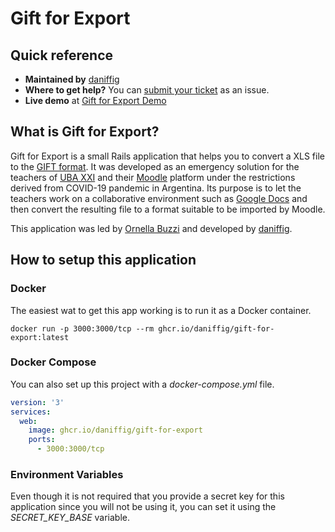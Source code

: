 # Gift for Export

## Quick reference
* **Maintained by** [daniffig](github.com/daniffig/)
* **Where to get help?** You can [submit your ticket](https://github.com/daniffig/gift-for-export/issues) as an issue.
* **Live demo** at [Gift for Export Demo](https://gift.noack.net.ar/)

## What is Gift for Export?
Gift for Export is a small Rails application that helps you to convert a XLS file to the [GIFT format](https://docs.moodle.org/311/en/GIFT_format). It was developed as an emergency solution for the teachers of [UBA XXI](https://ubaxxi.uba.ar/) and their [Moodle](https://moodle.org/) platform under the restrictions derived from COVID-19 pandemic in Argentina. Its purpose is to let the teachers work on a collaborative environment such as [Google Docs](https://docs.google.com) and then convert the resulting file to a format suitable to be imported by Moodle.

This application was led by [Ornella Buzzi](https://www.linkedin.com/in/ornella-buzzi0297/) and developed by [daniffig](https://www.linkedin.com/in/ldigiacomo/).

## How to setup this application

### Docker
The easiest wat to get this app working is to run it as a Docker container.

```console
docker run -p 3000:3000/tcp --rm ghcr.io/daniffig/gift-for-export:latest
```

### Docker Compose
You can also set up this project with a *docker-compose.yml* file.

```yaml
version: '3'
services:
  web:
    image: ghcr.io/daniffig/gift-for-export
    ports:
      - 3000:3000/tcp
```

### Environment Variables
Even though it is not required that you provide a secret key for this application since you will not be using it, you can set it using the *SECRET_KEY_BASE* variable.


